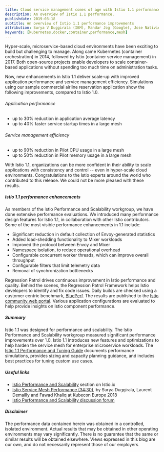 ```yaml
---
title: Cloud service management comes of age with Istio 1.1 performance update
description: An overview of Istio 1.1 performance.
publishdate: 2019-03-18
subtitle: An overview of Istio 1.1 performance improvements
attribution: Surya V Duggirala (IBM), Mandar Jog (Google), Jose Nativio (IBM)
keywords: [kubernetes,docker,container,performance,mesh]
---
```


Hyper-scale, microservice-based cloud environments have been exciting to build but challenging to manage. Along came Kubernetes (container orchestration) in 2014, followed by Istio (container service management) in 2017. Both open-source projects enable developers to scale container-based applications without spending too much time on administration tasks.

Now, new enhancements in Istio 1.1 deliver scale-up with improved application performance and service management efficiency.
Simulations using our sample commercial airline reservation application show the following improvements, compared to Istio 1.0.

###### Application performance ######

* up to 30% reduction in application average latency
* up to 40% faster service startup times in a large mesh

###### Service management efficiency ######

* up to 90% reduction in Pilot CPU usage in a large mesh
* up to 50% reduction in Pilot memory usage in a large mesh

With Istio 1.1, organizations can be more confident in their ability to scale applications with consistency and control -- even in hyper-scale cloud environments.
Congratulations to the Istio experts around the world who contributed to this release. We could not be more pleased with these results.

##### Istio 1.1 performance enhancements

As members of the Istio Performance and Scalability workgroup, we have done extensive performance evaluations. We introduced many performance design features for Istio 1.1, in collaboration with other Istio contributors.
Some of the most visible performance enhancements in 1.1 include:

* Significant reduction in default collection of Envoy-generated statistics
* Added load-shedding functionality to Mixer workloads
* Improved the protocol between Envoy and Mixer
* Namespace isolation, to reduce operational overhead
* Configurable concurrent worker threads, which can improve overall throughput
* Configurable filters that limit telemetry data
* Removal of synchronization bottlenecks

Regression Patrol drives continuous improvement in Istio performance and quality. Behind the scenes, the Regression Patrol Framework helps Istio developers to identify and fix code issues. Daily builds are checked using a customer centric benchmark, [BluePerf](https://github.com/blueperf/). The results are published to the [Istio community web portal](https://ibmcloud-perf.istio.io/regpatrol/). Various application configurations are evaluated to help provide insights on Istio component performance.

##### Summary

Istio 1.1 was designed for performance and scalability. The Istio Performance and Scalability workgroup measured significant performance improvements over 1.0.
Istio 1.1 introduces new features and optimizations to help harden the service mesh for enterprise microservice workloads. The [Istio 1.1 Performance and Tuning Guide](../../../help/ops/perf/) documents performance simulations, provides sizing and capacity planning guidance, and includes best practices for tuning custom use cases.

##### Useful links

- [Istio Performance and Scalability](../../../docs/concepts/performance-and-scalability/) section on Istio.io
- [Istio Service Mesh Performance (34:30)](https://www.youtube.com/watch?time_continue=349&v=G4F5aRFEXnU), by Surya Duggirala, Laurent Demailly and Fawad Khaliq at Kubecon Europe 2018
- [Istio Performance and Scalability discussion forum](https://discuss.istio.io/c/performance-and-scalability)

##### Disclaimer

The performance data contained herein was obtained in a controlled, isolated environment.  Actual results that may be obtained in other operating environments may vary significantly.  There is no guarantee that the same or similar results will be obtained elsewhere.
Views expressed in this blog are our own, and do not necessarily represent those of our employers.
